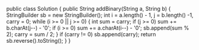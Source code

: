 public class Solution {
public String addBinary(String a, String b) {
StringBuilder sb = new StringBuilder();
int i = a.length() - 1, j = b.length() -1, carry = 0;
while (i >= 0 || j >= 0) {
int sum = carry;
if (j >= 0) sum += b.charAt(j--) - '0';
if (i >= 0) sum += a.charAt(i--) - '0';
sb.append(sum % 2);
carry = sum / 2;
}
if (carry != 0) sb.append(carry);
return sb.reverse().toString();
}
}